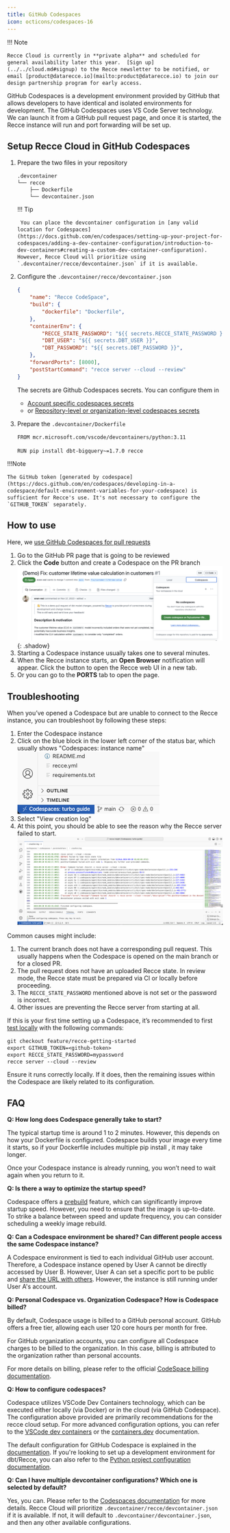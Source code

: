 ```yaml
---
title: GitHub Codespaces
icon: octicons/codespaces-16
---
```


!!! Note

    Recce Cloud is currently in **private alpha** and scheduled for general availability later this year.  [Sign up](../../cloud.md#signup) to the Recce newsletter to be notified, or email [product@datarecce.io](mailto:product@datarecce.io) to join our design partnership program for early access.

GitHub Codespaces is a development environment provided by GitHub that allows developers to have identical and isolated environments for development. The GitHub Codespaces uses VS Code Server technology. We can launch it from a GitHub pull request page, and once it is started, the Recce instance will run and port forwarding will be set up.

## Setup Recce Cloud in GitHub Codespaces

1. Prepare the two files in your repository
    ```
    .devcontainer
    └── recce
        ├── Dockerfile
        └── devcontainer.json
    ```

    !!! Tip 

        You can place the devcontainer configuration in [any valid location for Codespaces](https://docs.github.com/en/codespaces/setting-up-your-project-for-codespaces/adding-a-dev-container-configuration/introduction-to-dev-containers#creating-a-custom-dev-container-configuration). However, Recce Cloud will prioritize using `.devcontainer/recce/devcontainer.json` if it is available.

1. Configure the `.devcontainer/recce/devcontainer.json`
    ```json
    {
        "name": "Recce CodeSpace",
        "build": {
            "dockerfile": "Dockerfile",
        },
        "containerEnv": {
            "RECCE_STATE_PASSWORD": "${{ secrets.RECCE_STATE_PASSWORD }}",
            "DBT_USER": "${{ secrets.DBT_USER }}",
            "DBT_PASSWORD": "${{ secrets.DBT_PASSWORD }}",
        },
        "forwardPorts": [8000],
        "postStartCommand": "recce server --cloud --review"
    }
    ```
    The secrets are Github Codespaces secrets. You can configure them in
    - [Account specific codespaces secrets](https://docs.github.com/en/codespaces/managing-your-codespaces/managing-your-account-specific-secrets-for-github-codespaces) 
    - or [Repository-level or organization-level codespaces secrets](https://docs.github.com/en/codespaces/managing-codespaces-for-your-organization/managing-development-environment-secrets-for-your-repository-or-organization)

1. Prepare the `.devcontainer/Dockerfile`
    ```
    FROM mcr.microsoft.com/vscode/devcontainers/python:3.11

    RUN pip install dbt-bigquery~=1.7.0 recce
    ```
!!!Note

    The GitHub token [generated by codespace](https://docs.github.com/en/codespaces/developing-in-a-codespace/default-environment-variables-for-your-codespace) is sufficient for Recce's use. It's not necessary to configure the `GITHUB_TOKEN` separately.

## How to use

Here, we [use GitHub Codespaces for pull requests](https://docs.github.com/en/codespaces/developing-in-a-codespace/using-github-codespaces-for-pull-requests)

1. Go to the GitHub PR page that is going to be reviewed
1. Click the **Code** button and create a Codespace on the PR branch
   ![alt text](../../assets/images/recce-cloud/setup-codespaces-pr.png){: .shadow}
1. Starting a Codespace instance usually takes one to several minutes.
1. When the Recce instance starts, an **Open Browser** notification will appear. Click the button to open the Recce web UI in a new tab.
1. Or you can go to the **PORTS** tab to open the page.


## Troubleshooting

When you’ve opened a Codespace but are unable to connect to the Recce instance, you can troubleshoot by following these steps:

1. Enter the Codespace instance
1. Click on the blue block in the lower left corner of the status bar, which usually shows "Codespaces: instance name"   
    ![alt text](../../assets/images/recce-cloud/codespace-troubleshoot-1.png)
1. Select "View creation log"
1. At this point, you should be able to see the reason why the Recce server failed to start.   
    ![alt text](../../assets/images/recce-cloud/codespace-troubleshoot-2.png)

Common causes might include:

1. The current branch does not have a corresponding pull request. This usually happens when the Codespace is opened on the main branch or for a closed PR.
1. The pull request does not have an uploaded Recce state. In review mode, the Recce state must be prepared via CI or locally before proceeding.
1. The `RECCE_STATE_PASSWORD` mentioned above is not set or the password is incorrect.
1. Other issues are preventing the Recce server from starting at all.

If this is your first time setting up a Codespace, it’s recommended to first [test locally](./getting-started-recce-cloud.md#review-the-pr) with the following commands:

```shell
git checkout feature/recce-getting-started
export GITHUB_TOKEN=<github-token>
export RECCE_STATE_PASSWORD=mypassword
recce server --cloud --review
```

Ensure it runs correctly locally. If it does, then the remaining issues within the Codespace are likely related to its configuration.

## FAQ

**Q: How long does Codespace generally take to start?**

The typical startup time is around 1 to 2 minutes. However, this depends on how your Dockerfile is configured. Codespace builds your image every time it starts, so if your Dockerfile includes multiple pip install <packages>, it may take longer.

Once your Codespace instance is already running, you won’t need to wait again when you return to it.

**Q: Is there a way to optimize the startup speed?**

Codespace offers a [prebuild](https://docs.github.com/en/codespaces/prebuilding-your-codespaces) feature, which can significantly improve startup speed. However, you need to ensure that the image is up-to-date. To strike a balance between speed and update frequency, you can consider scheduling a weekly image rebuild.

**Q: Can a Codespace environment be shared? Can different people access the same Codespace instance?**

A Codespace environment is tied to each individual GitHub user account. Therefore, a Codespace instance opened by User A cannot be directly accessed by User B. However, User A can set a specific port to be public and [share the URL with others](https://docs.github.com/en/codespaces/developing-in-a-codespace/forwarding-ports-in-your-codespace#sharing-a-port). However, the instance is still running under User A's account.

**Q: Personal Codespace vs. Organization Codespace? How is Codespace billed?**

By default, Codespace usage is billed to a GitHub personal account. GitHub offers a free tier, allowing each user 120 core hours per month for free.

For GitHub organization accounts, you can configure all Codespace charges to be billed to the organization. In this case, billing is attributed to the organization rather than personal accounts.

For more details on billing, please refer to the official [CodeSpace billing documentation](https://docs.github.com/en/billing/managing-billing-for-github-codespaces/about-billing-for-github-codespaces).


**Q: How to configure codespaces?**

Codespace utilizes VSCode Dev Containers technology, which can be executed either locally (via Docker) or in the cloud (via GitHub Codespace). The configuration above provided are primarily recommendations for the recce cloud setup. For more advanced configuration options, you can refer to the [VSCode dev containers](https://code.visualstudio.com/docs/devcontainers/containers) or the [containers.dev](https://containers.dev/) documentation.

The default configuration for GitHub Codespace is explained in the [documentation](https://docs.github.com/en/codespaces/setting-up-your-project-for-codespaces/adding-a-dev-container-configuration/introduction-to-dev-containers). If you're looking to set up a development environment for dbt/Recce, you can also refer to the [Python project configuration documentation](https://docs.github.com/en/codespaces/setting-up-your-project-for-codespaces/adding-a-dev-container-configuration/setting-up-your-python-project-for-codespaces).

**Q: Can I have multiple devcontainer configurations? Which one is selected by default?**

Yes, you can. Please refer to the [Codespaces documentation](https://docs.github.com/en/codespaces/setting-up-your-project-for-codespaces/adding-a-dev-container-configuration/introduction-to-dev-containers#creating-a-custom-dev-container-configuration) for more details. Recce Cloud will prioritize `.devcontainer/recce/devcontainer.json` if it is available. If not, it will default to `.devcontainer/devcontainer.json`, and then any other available configurations.